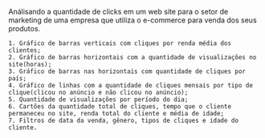 Análisando a quantidade de clicks em um web site para o setor de marketing de uma empresa que utiliza o e-commerce para venda dos seus produtos.

    1. Gráfico de barras verticais com cliques por renda média dos clientes;
    2. Gráfico de barras horizontais com a quantidade de visualizações no site(horas);
    3. Gráfico de barras nas horizontais com quantidade de cliques por país;
    4. Gráfico de linhas com a quantidade de cliques mensais por tipo de clique(clicou no anúncio e não clicou no anúncio);
    5. Quantidade de visualizações por período do dia;
    6. Cartões da quantidade total de cliques, tempo que o cliente permaneceu no site, renda total do cliente e média de idade;
    7. Filtros de data da venda, gênero, tipos de cliques e idade do cliente.
